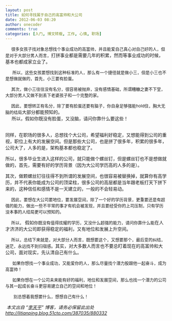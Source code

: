 ```yaml
---
layout: post
title: 如何寻找属于自己的高富帅和大公司
date: 2012-06-03 08:20
author: onecoder
comments: true
categories: [入门, 博文转载, 工作, 心情, 职场]
---
```

<p>
	<span style="font-size: small;">&nbsp; &nbsp; &nbsp;很多女孩子找对象总想找个事业成功的高富帅，并且能爱自己真心对自己好的人，但是对于大部分男人而言，</span>打拼事业都是需要几年的积累，然而等事业成功的时候，基本也都成家立业了。</p>
<p>
	<span style="font-size: small;">&nbsp; &nbsp; &nbsp; 所以，这些女孩要想找到这种标准的人，那么有一个捷径就是做小三，但是小三也不是想做就做的，首先，小三要有脸蛋。</span></p>
<p>
	<span style="font-size: small;">&nbsp; &nbsp; &nbsp;其次，做小三往往没有名分，很容易被抛弃，没有感情基础，所谓糟糠之妻不下堂，大部分男人又做不到丢下老婆孩子和一个完整的家。</span></p>
<div>
	<span style="font-size: small;">&nbsp; &nbsp; &nbsp;因此，要想转正有名分，除了要有脸蛋还要有脑子，你自身足够强能hold住，胸大无脑的结局</span>大部分都能预知的。</div>
<div>
	&nbsp; &nbsp; &nbsp;所以，假如你既没有脸蛋，又没脑，请问你靠什么要这些！</div>
<div>
	&nbsp;</div>
<p>
	同样，在职场的很多人，总想找个大公司，希望福利好稳定，又想能得到公司的重视，职位上有大的发展空间。但是那些大公司，也是拼了很多年，积累的很多年，公司大了，人多的是，架构基本都也稳定了。</p>
<p>
	所以，很多毕业生进入这样的公司，就只能做个螺丝钉，但是螺丝钉也不是想做就做的，首先，需要有好的学历背景（因为大公司学历高的人多的是）。</p>
<p>
	其次，做颗螺丝钉往往得不到所谓的发展空间，也很容易被替换掉，就算你有高学历，并不代表你能成为公司的顶梁柱，很多公司的高层都是当年跟老板打天下拼下来的，这种信任和感情不是一天建立的，一般的不会轻易动。</p>
<p>
	<span style="font-size: small;">&nbsp; &nbsp; &nbsp;因此，要想在大公司要地位，要发展空间，除了一个好的学历背景，更重要还是有超强的能力，做出一些不平常的事才有机会被发现，并且要经受你的上司压制，只有学历没本事的人结局更可以预知的。</span></p>
<p>
	<span style="font-size: small;">&nbsp; &nbsp; &nbsp;所以，</span>&nbsp;假如<span style="font-size: small;">你既没有值得炫耀的学历，又没什么超强的能力，请问你靠什么能</span>在人才济济的大公司即获得稳定的福利，又有地位和发展上升空间。</p>
<p>
	<span style="font-size: small;">&nbsp; &nbsp; &nbsp;所以，总结下来就是，对大部分人而言，既想要这个，又想要那个，最后变的纠结，迷茫，永远找不到归宿感。</span>其实，对大多数人而言也不要总盯着现在的高富帅和大公司，面对现实，先认清自己有什么。</p>
<p>
	<span style="font-size: small;">&nbsp; &nbsp; &nbsp; 如果你想找一个事业成功，又能爱你的人，那么尽量找个潜力股跟他一起奋斗，成为高富帅！</span></p>
<p>
	<span style="font-size: small;">&nbsp; &nbsp; &nbsp; 如果你想在一个公司未来能有好的福利，地位和发展空间，那么也找一个潜力的公司与其一起成长奋斗更容易建立自己的空间和地位！</span></p>
<div>
	<span style="font-size: small;">&nbsp; &nbsp; &nbsp; &nbsp;别总想着我想要什么，想想自己有什么！</span></div>
<p>
	<cite>&nbsp;本文出自 &ldquo;<a href="http://litianping.blog.51cto.com/">李天平</a>&rdquo; 博客，请务必保留此出处<a href="http://litianping.blog.51cto.com/387035/880332">http://litianping.blog.51cto.com/387035/880332</a></cite></p>

